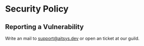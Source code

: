 # Security Policy

## Reporting a Vulnerability

Write an mail to support@aitsys.dev or open an ticket at our guild.
